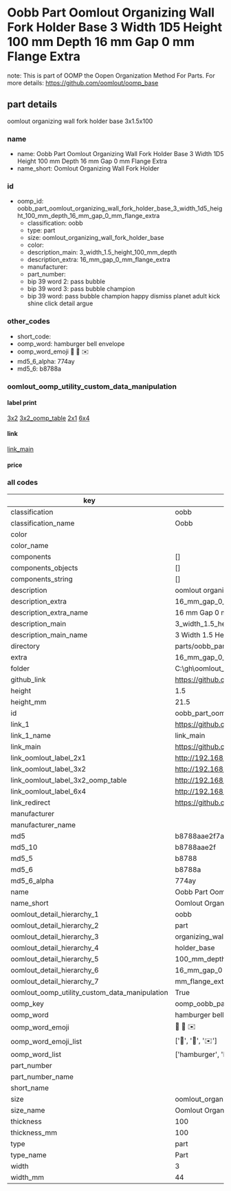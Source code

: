 # Oobb Part Oomlout Organizing Wall Fork Holder Base 3 Width 1D5 Height 100 mm Depth 16 mm Gap 0 mm Flange Extra  

note: This is part of OOMP the Oopen Organization Method For Parts. For more details: https://github.com/oomlout/oomp_base

##  part details
  



oomlout organizing wall fork holder base 3x1.5x100



### name
* name: Oobb Part Oomlout Organizing Wall Fork Holder Base 3 Width 1D5 Height 100 mm Depth 16 mm Gap 0 mm Flange Extra
* name_short: Oomlout Organizing Wall Fork Holder
### id
* oomp_id: oobb_part_oomlout_organizing_wall_fork_holder_base_3_width_1d5_height_100_mm_depth_16_mm_gap_0_mm_flange_extra
  * classification: oobb
  * type: part
  * size: oomlout_organizing_wall_fork_holder_base
  * color: 
  * description_main: 3_width_1.5_height_100_mm_depth
  * description_extra: 16_mm_gap_0_mm_flange_extra
  * manufacturer: 
  * part_number: 
  * bip 39 word 2: pass bubble
  * bip 39 word 3: pass bubble champion
  * bip 39 word: pass bubble champion happy dismiss planet adult kick shine click detail argue

### other_codes
* short_code: 
* oomp_word: hamburger bell envelope
* oomp_word_emoji :hamburger: :bell: :envelope:
* md5_6_alpha: 774ay
* md5_6: b8788a






### oomlout_oomp_utility_custom_data_manipulation
#### label print
[3x2](http://192.168.1.245:1112/?label=oomp%20774ay)
[3x2_oomp_table](http://192.168.1.108:1112/?label=oomp%20774ay)
[2x1](http://192.168.1.242:1112/?label=oomp%20774ay)
[6x4](http://192.168.1.55:1112/?label=oomp%20774ay)    

#### link

[link_main](https://github.com/oomlout/oomlout_oobb_version_4_generated_parts/tree/main/navigation_oomp/oobb/part/oomlout_organizing_wall_fork_holder_base/3_width_1.5_height_100_mm_depth/16_mm_gap_0_mm_flange_extra/part)                              

#### price







### all codes 
| key | value |  
| --- | --- |  
| classification | oobb |  
| classification_name | Oobb |  
| color |  |  
| color_name |  |  
| components | [] |  
| components_objects | [] |  
| components_string | [] |  
| description | oomlout organizing wall fork holder base 3x1.5x100 |  
| description_extra | 16_mm_gap_0_mm_flange_extra |  
| description_extra_name | 16 mm Gap 0 mm Flange Extra |  
| description_main | 3_width_1.5_height_100_mm_depth |  
| description_main_name | 3 Width 1.5 Height 100 mm Depth |  
| directory | parts/oobb_part_oomlout_organizing_wall_fork_holder_base_3_width_1d5_height_100_mm_depth_16_mm_gap_0_mm_flange_extra |  
| extra | 16_mm_gap_0_mm_flange |  
| folder | C:\gh\oomlout_oobb_version_4_generated_parts\parts\oobb_part_oomlout_organizing_wall_fork_holder_base_3_width_1d5_height_100_mm_depth_16_mm_gap_0_mm_flange_extra |  
| github_link | https://github.com/oomlout/oomlout_oomp_part_src/tree/main/parts/oobb_part_oomlout_organizing_wall_fork_holder_base_3_width_1d5_height_100_mm_depth_16_mm_gap_0_mm_flange_extra |  
| height | 1.5 |  
| height_mm | 21.5 |  
| id | oobb_part_oomlout_organizing_wall_fork_holder_base_3_width_1d5_height_100_mm_depth_16_mm_gap_0_mm_flange_extra |  
| link_1 | https://github.com/oomlout/oomlout_oobb_version_4_generated_parts/tree/main/navigation_oomp/oobb/part/oomlout_organizing_wall_fork_holder_base/3_width_1.5_height_100_mm_depth/16_mm_gap_0_mm_flange_extra/part |  
| link_1_name | link_main |  
| link_main | https://github.com/oomlout/oomlout_oobb_version_4_generated_parts/tree/main/navigation_oomp/oobb/part/oomlout_organizing_wall_fork_holder_base/3_width_1.5_height_100_mm_depth/16_mm_gap_0_mm_flange_extra/part |  
| link_oomlout_label_2x1 | http://192.168.1.242:1112/?label=oomp%20774ay |  
| link_oomlout_label_3x2 | http://192.168.1.245:1112/?label=oomp%20774ay |  
| link_oomlout_label_3x2_oomp_table | http://192.168.1.108:1112/?label=oomp%20774ay |  
| link_oomlout_label_6x4 | http://192.168.1.55:1112/?label=oomp%20774ay |  
| link_redirect | https://github.com/oomlout/oomlout_oobb_version_4_generated_parts/tree/main/parts/oobb_oomlout_organizing_wall_fork_holder_base_03_1d5_100_ex_16_mm_gap_0_mm_flange |  
| manufacturer |  |  
| manufacturer_name |  |  
| md5 | b8788aae2f7a207a979fa68e4c075505 |  
| md5_10 | b8788aae2f |  
| md5_5 | b8788 |  
| md5_6 | b8788a |  
| md5_6_alpha | 774ay |  
| name | Oobb Part Oomlout Organizing Wall Fork Holder Base 3 Width 1D5 Height 100 mm Depth 16 mm Gap 0 mm Flange Extra |  
| name_short | Oomlout Organizing Wall Fork Holder |  
| oomlout_detail_hierarchy_1 | oobb |  
| oomlout_detail_hierarchy_2 | part |  
| oomlout_detail_hierarchy_3 | organizing_wall_fork |  
| oomlout_detail_hierarchy_4 | holder_base |  
| oomlout_detail_hierarchy_5 | 100_mm_depth |  
| oomlout_detail_hierarchy_6 | 16_mm_gap_0 |  
| oomlout_detail_hierarchy_7 | mm_flange_extra |  
| oomlout_oomp_utility_custom_data_manipulation | True |  
| oomp_key | oomp_oobb_part_oomlout_organizing_wall_fork_holder_base_3_width_1d5_height_100_mm_depth_16_mm_gap_0_mm_flange_extra |  
| oomp_word | hamburger bell envelope |  
| oomp_word_emoji | :hamburger: :bell: :envelope: |  
| oomp_word_emoji_list | [':hamburger:', ':bell:', ':envelope:'] |  
| oomp_word_list | ['hamburger', 'bell', 'envelope'] |  
| part_number |  |  
| part_number_name |  |  
| short_name |  |  
| size | oomlout_organizing_wall_fork_holder_base |  
| size_name | Oomlout Organizing Wall Fork Holder Base |  
| thickness | 100 |  
| thickness_mm | 100 |  
| type | part |  
| type_name | Part |  
| width | 3 |  
| width_mm | 44 |  
